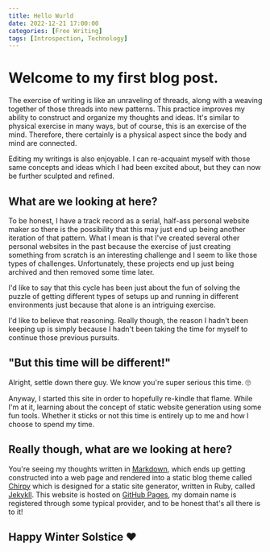 ```yaml
---
title: Hello Wurld
date: 2022-12-21 17:00:00
categories: [Free Writing]
tags: [Introspection, Technology]
---
```


# Welcome to my first blog post. 

The exercise of writing is like an unraveling of threads, along with a weaving together of those threads into new patterns. This practice improves my ability to construct and organize my thoughts and ideas. It's similar to physical exercise in many ways, but of course, this is an exercise of the mind. Therefore, there certainly is a physical aspect since the body and mind are connected.

Editing my writings is also enjoyable. I can re-acquaint myself with those same concepts and ideas which I had been excited about, but they can now be further sculpted and refined.

## What are we looking at here?

To be honest, I have a track record as a serial, half-ass personal website maker so there is the possibility that this may just end up being another iteration of that pattern. What I mean is that I've created several other personal websites in the past because the exercise of just creating something from scratch is an interesting challenge and I seem to like those types of challenges. Unfortunately, these projects end up just being archived and then removed some time later.

I'd like to say that this cycle has been just about the fun of solving the puzzle of getting different types of setups up and running in different environments just because that alone is an intriguing exercise.

I'd like to believe that reasoning. Really though, the reason I hadn't been keeping up is simply because I hadn't been taking the time for myself to continue those previous pursuits.

## "But this time will be different!"

Alright, settle down there guy. We know you're super serious this time. 🙄

Anyway, I started this site in order to hopefully re-kindle that flame. While I'm at it, learning about the concept of static website generation using some fun tools. Whether it sticks or not this time is entirely up to me and how I choose to spend my time.

## Really though, what are we looking at here?
You're seeing my thoughts written in [Markdown](https://www.markdownguide.org/), which ends up getting constructed into a web page and rendered into a static blog theme called [Chirpy](https://github.com/cotes2020/jekyll-theme-chirpy) which is designed for a static site generator, written in Ruby, called [Jekykll](https://jekyllrb.com/). This website is hosted on [GitHub Pages](https://pages.github.com/), my domain name is registered through some typical provider, and to be honest that's all there is to it!

## Happy Winter Solstice ❤️
